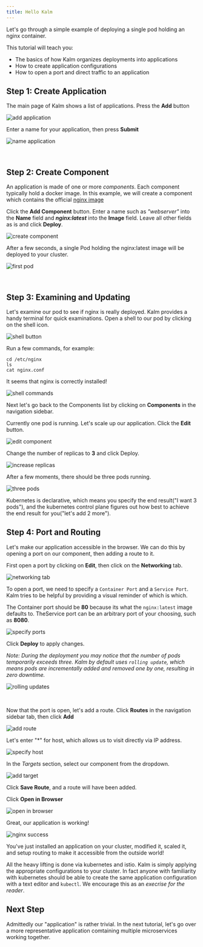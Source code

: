 ```yaml
---
title: Hello Kalm
---
```


Let's go through a simple example of deploying a single pod holding an nginx container.

This tutorial will teach you:

- The basics of how Kalm organizes deployments into applications
- How to create application configurations
- How to open a port and direct traffic to an application

## Step 1: Create Application

The main page of Kalm shows a list of applications. Press the **Add** button

![add application](assets/add-app.png)

Enter a name for your application, then press **Submit**

![name application](assets/name-app.png)

<br>

## Step 2: Create Component

An application is made of one or more _components_. Each component typically hold a docker image. In this example, we will create a component which contains the official <a href="https://hub.docker.com/_/nginx" target="_blank">nginx image</a>

Click the **Add Component** button. Enter a name such as _"webserver"_ into the **Name** field and **_nginx:latest_** into the **Image** field. Leave all other fields as is and click **Deploy**.

![create component](assets/create-comp.png)

After a few seconds, a single Pod holding the nginx:latest image will be deployed to your cluster.

![first pod](assets/first-pod.png)

<br>

## Step 3: Examining and Updating

Let's examine our pod to see if nginx is really deployed. Kalm provides a handy terminal for quick examinations. Open a shell to our pod by clicking on the shell icon.

![shell button](assets/shell-button.png)

Run a few commands, for example:

```
cd /etc/nginx
ls
cat nginx.conf
```

It seems that nginx is correctly installed!

![shell commands](assets/shell-cmd.png)

Next let's go back to the Components list by clicking on **Components** in the navigation sidebar.

Currently one pod is running. Let's scale up our application. Click the **Edit** button.

![edit component](assets/edit-comp.png)

Change the number of replicas to **3** and click Deploy.

![increase replicas](assets/increase-replicas.png)

After a few moments, there should be three pods running.

![three pods](assets/three-pods.png)

Kubernetes is declarative, which means you specify the end result("I want 3 pods"), and the kubernetes control plane figures out how best to achieve the end result for you("let's add 2 more").

## Step 4: Port and Routing

Let's make our application accessible in the browser. We can do this by opening a port on our component, then adding a route to it.

First open a port by clicking on **Edit**, then click on the **Networking** tab.

![networking tab](assets/networking-tab.png)

To open a port, we need to specify a `Container Port` and a `Service Port`. Kalm tries to be helpful by providing a visual reminder of which is which.

The Container port should be **80** because its what the `nginx:latest` image defaults to. TheService port can be an arbitrary port of your choosing, such as **8080**.

![specify ports](assets/ports.png)

Click **Deploy** to apply changes.

_Note: During the deployment you may notice that the number of pods temporarily exceeds three. Kalm by default uses `rolling update`, which means pods are incrementally added and removed one by one, resulting in zero downtime._

![rolling updates](assets/rolling-update.png)

<br>

Now that the port is open, let's add a route. Click **Routes** in the navigation sidebar tab, then click **Add**

![add route](assets/add-route.png)

Let's enter "\*" for host, which allows us to visit directly via IP address.

![specify host](assets/specify-host.png)

In the _Targets_ section, select our component from the dropdown.

![add target](assets/add-target.png)

Click **Save Route**, and a route will have been added.

Click **Open in Browser**

![open in browser](assets/open-in-browser.png)

Great, our application is working!

![nginx success](assets/nginx-success.png)

You've just installed an application on your cluster, modified it, scaled it, and setup routing to make it accessible from the outside world!

All the heavy lifting is done via kubernetes and istio. Kalm is simply applying the appropriate configurations to your cluster. In fact anyone with familiarity with kubernetes should be able to create the same application configuration with a text editor and `kubectl`. We encourage this as an _execrise for the reader_.

## Next Step

Admittedly our "application" is rather trivial. In the next tutorial, let's go over a more representative application comtaining multiple microservices working together.
